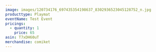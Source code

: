 ```yaml
---
image: images/120734176_697435354198637_8302936523045128752_n.jpg
producttype: Playmat
eventName: Test Event
pricings:
  - quantity: 1
    price: 65
asin: T7xDH60uT
merchandise: comiket
---
```

